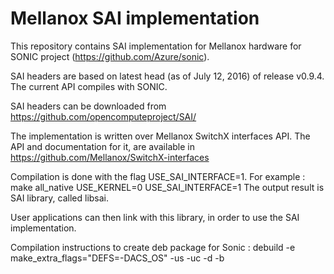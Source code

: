 Mellanox SAI implementation
============================

This repository contains SAI implementation for Mellanox hardware for SONIC project (https://github.com/Azure/sonic).

SAI headers are based on latest head (as of July 12, 2016) of release v0.9.4.
The current API compiles with SONIC.

SAI headers can be downloaded from https://github.com/opencomputeproject/SAI/

The implementation is written over Mellanox SwitchX interfaces API. The API and documentation for it, are available in
https://github.com/Mellanox/SwitchX-interfaces

Compilation is done with the flag USE_SAI_INTERFACE=1.
For example : make all_native USE_KERNEL=0 USE_SAI_INTERFACE=1
The output result is SAI library, called libsai.

User applications can then link with this library, in order to use the SAI implementation.

Compilation instructions to create deb package for Sonic :
debuild -e make_extra_flags="DEFS=-DACS_OS" -us -uc -d -b 